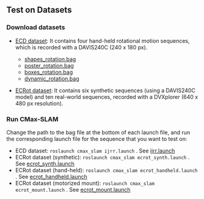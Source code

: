 ## Test on Datasets

### Download datasets

- [ECD dataset](https://rpg.ifi.uzh.ch/davis_data.html): It contains four hand-held rotational motion sequences, which is recorded with a DAVIS240C (240 x 180 px).
  - [shapes_rotation.bag](https://rpg.ifi.uzh.ch/datasets/davis/shapes_rotation.bag)
  - [poster_rotation.bag](https://rpg.ifi.uzh.ch/datasets/davis/poster_rotation.bag)
  - [boxes_rotation.bag](https://rpg.ifi.uzh.ch/datasets/davis/boxes_rotation.bag)
  - [dynamic_rotation.bag](https://rpg.ifi.uzh.ch/datasets/davis/dynamic_rotation.bag)

- [ECRot dataset](https://github.com/tub-rip/ECRot): It contains six synthetic sequences (using a DAVIS240C model) and ten real-world sequences, recorded with a DVXplorer (640 x 480 px resolution).

### Run CMax-SLAM

Change the path to the bag file at the bottom of each launch file, and run the corresponding launch file for the sequence that you want to test on:

- ECD dataset: `roslaunch cmax_slam ijrr.launch` . See [ijrr.launch](https://github.com/tub-rip/cmax_slam/blob/main/launch/ijrr.launch)
- ECRot dataset (synthetic): `roslaunch cmax_slam ecrot_synth.launch` . See [ecrot_synth.launch](https://github.com/tub-rip/cmax_slam/blob/main/launch/ecrot_synth.launch)
- ECRot dataset (hand-held): `roslaunch cmax_slam ecrot_handheld.launch` . See [ecrot_handheld.launch](https://github.com/tub-rip/cmax_slam/blob/main/launch/ecrot_handheld.launch)
- ECRot dataset (motorized mount): `roslaunch cmax_slam ecrot_mount.launch` . See [ecrot_mount.launch](https://github.com/tub-rip/cmax_slam/blob/main/launch/ecrot_mount.launch)
